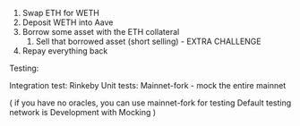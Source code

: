 1. Swap ETH for WETH
2. Deposit WETH into Aave
3. Borrow some asset with the ETH collateral
    1. Sell that borrowed asset (short selling) - EXTRA CHALLENGE
4. Repay everything back


Testing:

Integration test: Rinkeby
Unit tests: Mainnet-fork - mock the entire mainnet

(
    if you have no oracles, you can use mainnet-fork for testing
    Default testing network is Development with Mocking
)